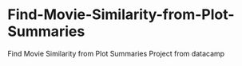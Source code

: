# Find-Movie-Similarity-from-Plot-Summaries
Find Movie Similarity from Plot Summaries Project from datacamp
